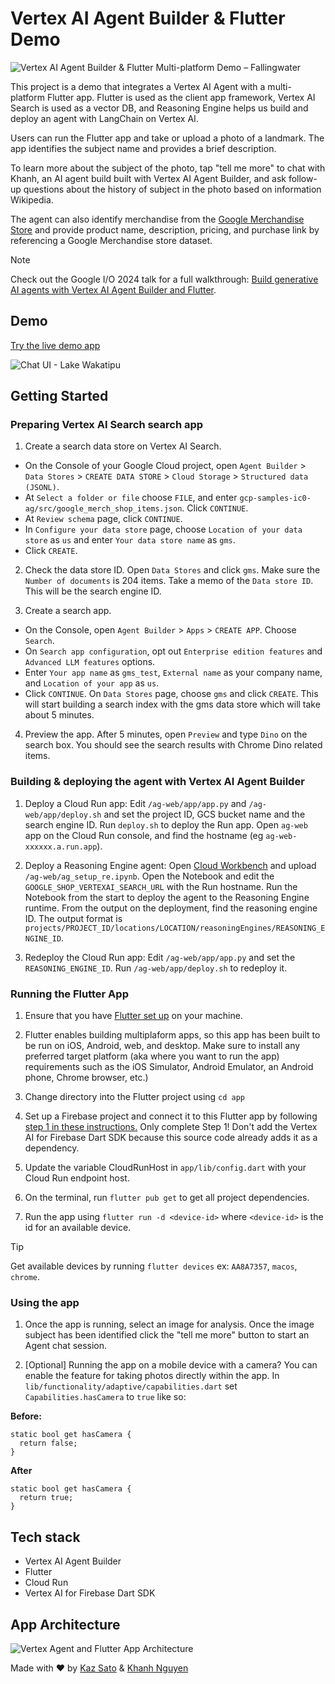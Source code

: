 # Vertex AI Agent Builder & Flutter Demo

![Vertex AI Agent Builder & Flutter Multi-platform Demo – Fallingwater](https://storage.googleapis.com/github-repo/generative-ai/sample-apps/photo-discovery/showcase.png)

This project is a demo that integrates a Vertex AI Agent with a multi-platform Flutter app. Flutter is used as the client app framework, Vertex AI Search is used as a vector DB, and Reasoning Engine helps us build and deploy an agent with LangChain on Vertex AI.

Users can run the Flutter app and take or upload a photo of a landmark. The app identifies the subject name and provides a brief description.

To learn more about the subject of the photo, tap "tell me more" to chat with Khanh, an AI agent build built with Vertex AI Agent Builder, and ask follow-up questions about the history of subject in the photo based on information Wikipedia.

The agent can also identify merchandise from the [Google Merchandise Store](https://your.merch.google/) and provide product name, description, pricing, and purchase link by referencing a Google Merchandise store dataset.

> [!NOTE]
> Check out the Google I/O 2024 talk for a full walkthrough: [Build generative AI agents with Vertex AI Agent Builder and Flutter](https://youtu.be/V8P_S9OLI_I?si=N2QMBs7HNZL6mKU0).

## Demo

[Try the live demo app](https://photo-discovery-demo.web.app/)

![Chat UI - Lake Wakatipu](https://storage.googleapis.com/github-repo/generative-ai/sample-apps/photo-discovery/demo.gif)

## Getting Started

### Preparing Vertex AI Search search app

1. Create a search data store on Vertex AI Search.

- On the Console of your Google Cloud project, open `Agent Builder` > `Data Stores` > `CREATE DATA STORE` > `Cloud Storage` > `Structured data (JSONL)`.
- At `Select a folder or file` choose `FILE`, and enter `gcp-samples-ic0-ag/src/google_merch_shop_items.json`. Click `CONTINUE`.
- At `Review schema` page, click `CONTINUE`.
- In `Configure your data store` page, choose `Location of your data store` as `us` and enter `Your data store name` as `gms`.
- Click `CREATE`.

2. Check the data store ID. Open `Data Stores` and click `gms`. Make sure the `Number of documents` is 204 items. Take a memo of the `Data store ID`. This will be the search engine ID.

1. Create a search app.

- On the Console, open `Agent Builder` > `Apps` > `CREATE APP`. Choose `Search`.
- On `Search app configuration`, opt out `Enterprise edition features` and `Advanced LLM features` options.
- Enter `Your app name` as `gms_test`, `External name` as your company name, and `Location of your app` as `us`.
- Click `CONTINUE`. On `Data Stores` page, choose `gms` and click `CREATE`. This will start building a search index with the gms data store which will take about 5 minutes.

4. Preview the app. After 5 minutes, open `Preview` and type `Dino` on the search box. You should see the search results with Chrome Dino related items.

### Building & deploying the agent with Vertex AI Agent Builder

1. Deploy a Cloud Run app: Edit `/ag-web/app/app.py` and `/ag-web/app/deploy.sh` and set the project ID, GCS bucket name and the search engine ID. Run `deploy.sh` to deploy the Run app. Open `ag-web` app on the Cloud Run console, and find the hostname (eg `ag-web-xxxxxx.a.run.app`).

1. Deploy a Reasoning Engine agent: Open [Cloud Workbench](https://cloud.google.com/vertex-ai/docs/workbench/instances/create-console-quickstart) and upload `/ag-web/ag_setup_re.ipynb`. Open the Notebook and edit the `GOOGLE_SHOP_VERTEXAI_SEARCH_URL` with the Run hostname. Run the Notebook from the start to deploy the agent to the Reasoning Engine runtime. From the output on the deployment, find the reasoning engine ID. The output format is `projects/PROJECT_ID/locations/LOCATION/reasoningEngines/REASONING_ENGINE_ID`.

1. Redeploy the Cloud Run app: Edit `/ag-web/app/app.py` and set the `REASONING_ENGINE_ID`. Run `/ag-web/app/deploy.sh` to redeploy it.

### Running the Flutter App

1. Ensure that you have [Flutter set up](https://flutter.dev/get-started) on your machine.
1. Flutter enables building multiplaform apps, so this app has been built to be run on iOS, Android, web, and desktop. Make sure to install any preferred target platform (aka where you want to run the app) requirements such as the iOS Simulator, Android Emulator, an Android phone, Chrome browser, etc.)

1. Change directory into the Flutter project using `cd app`

1. Set up a Firebase project and connect it to this Flutter app by following [step 1 in these instructions.](https://firebase.google.com/docs/vertex-ai/get-started?platform=flutter) Only complete Step 1! Don't add the Vertex AI for Firebase Dart SDK because this source code already adds it as a dependency.

1. Update the variable CloudRunHost in `app/lib/config.dart` with your Cloud Run endpoint host.

1. On the terminal, run `flutter pub get` to get all project dependencies.

1. Run the app using `flutter run -d <device-id>` where `<device-id>` is the id for an available device.

> [!TIP]
> Get available devices by running `flutter devices` ex: `AA8A7357`, `macos`, `chrome`.

### Using the app

1. Once the app is running, select an image for analysis. Once the image subject has been identified click the "tell me more" button to start an Agent chat session.

1. [Optional] Running the app on a mobile device with a camera? You can enable the feature for taking photos directly within the app. In `lib/functionality/adaptive/capabilities.dart` set `Capabilities.hasCamera` to `true` like so:

**Before:**

```
static bool get hasCamera {
  return false;
}
```

**After**

```
static bool get hasCamera {
  return true;
}
```

## Tech stack

- Vertex AI Agent Builder
- Flutter
- Cloud Run
- Vertex AI for Firebase Dart SDK

## App Architecture

![Vertex Agent and Flutter App Architecture](https://storage.googleapis.com/github-repo/generative-ai/sample-apps/photo-discovery/architecture-diagram.png)

Made with ❤️ by [Kaz Sato](https://github.com/kazunori279) & [Khanh Nguyen](https://github.com/khanhnwin)
